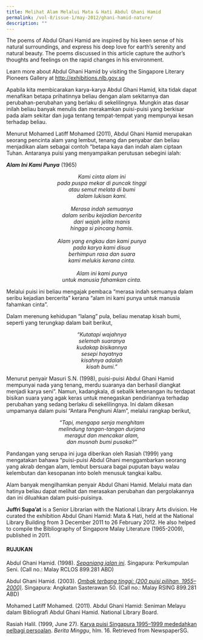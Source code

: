 ```yaml
---
title: Melihat Alam Melalui Mata & Hati Abdul Ghani Hamid
permalink: /vol-8/issue-1/may-2012/ghani-hamid-nature/
description: ""
---
```

The poems of Abdul Ghani Hamid are inspired by his keen sense of his natural surroundings, and express his deep love for earth’s serenity and natural beauty. The poems discussed in this article capture the author’s thoughts and feelings on the rapid changes in his environment.

Learn more about Abdul Ghani Hamid by visiting the Singapore Literary Pioneers Gallery at <a href="http://exhibitions.nlb.gov.sg/">http://exhibitions.nlb.gov.sg</a>

Apabila kita membicarakan karya-karya Abdul Ghani Hamid, kita tidak dapat menafikan betapa prihatinnya beliau dengan alam sekitarnya dan perubahan-perubahan yang berlaku di sekelilingnya. Mungkin atas dasar inilah beliau banyak menulis dan merakamkan puisi-puisi yang berkisar pada alam sekitar dan juga tentang tempat-tempat yang mempunyai kesan terhadap beliau.

Menurut Mohamed Latiff Mohamed (2011), Abdul Ghani Hamid merupakan seorang pencinta alam yang lembut, tenang dan penyabar dan beliau menjadikan alam sebagai contoh “betapa kaya dan indah alam ciptaan Tuhan. Antaranya puisi yang menyampaikan perutusan sebegini ialah:


<i>**Alam Ini Kami Punya**</i> (1965)

<center><i>Kami cinta alam ini<br> pada puspa mekar di puncak tinggi<br> atau semut melata di bumi<br> dalam lukisan kami.<br><br>
Merasa indah semuanya<br> dalam seribu kejadian bercerita <br>dari wajah jelita manis<br> hingga si pincang hamis.<br><br> Alam yang engkau dan kami punya<br> pada karya kami disua <br>berhimpun rasa dan suara<br> kami melukis kerana cinta.<br><br> Alam ini kami punya<br> untuk manusia fahamkan cinta.</i></center>

Melalui puisi ini beliau mengajak pembaca “merasa indah semuanya dalam seribu kejadian bercerita” kerana “alam ini kami punya untuk manusia fahamkan cinta”.

Dalam merenung kehidupan “lalang” pula, beliau menatap kisah bumi, seperti yang terungkap dalam bait berikut,

<center><i>“Kutatapi wajahnya<br> selemah suaranya<br> kudakap bisikannya<br> sesepi hayatnya<br> kisahnya adalah<br> kisah bumi.”</i></center>
	

Menurut penyair Masuri S.N. (1998), puisi-puisi Abdul Ghani Hamid mempunyai nada yang tenang, merdu suaranya dan berhasil diangkat menjadi karya seni”. Namun, kadangkala, di sebalik ketenangan itu terdapat bisikan suara yang agak keras untuk menegaskan pendiriannya terhadap perubahan yang sedang berlaku di sekelilingnya. Ini dalam dikesan umpamanya dalam puisi “Antara Penghuni Alam”, melalui rangkap berikut,	

<center><i>“Tapi, mengapa senja menghitam<br>  melindung tangan-tangan durjana<br>  meragut dan mencakar alam,<br> dan musnah bumi pusaka?”</i></center>


Pandangan yang serupa ini juga diberikan oleh Rasiah (1999) yang mengatakan bahawa “puisi-puisi Abdul Ghani menggambarkan seorang yang akrab dengan alam, lembut bersuara bagai puputan bayu walau kelembutan dan kesopanan into boleh menusuk tangkai kalbu.

Alam banyak mengilhamkan penyair Abdul Ghani Hamid. Melalui mata dan hatinya beliau dapat melihat dan merasakan perubahan dan pergolakannya dan ini diluahkan dalam puisi-puisinya.

<div>
<b>Juffri Supa’at</b> is a Senior Librarian with the National Library Arts division. He curated the exhibition Abdul Ghani Hamid: Mata &amp; Hati, held at the National Library Building from 3 December 2011 to 26 February 2012. He also helped to compile the Bibliography of Singapore Malay Literature (1965-2009), published in 2011.</div>


#### **RUJUKAN**  

Abdul Ghani Hamid. (1998). [_Sepanjang jalan ini_](https://eservice.nlb.gov.sg/item_holding.aspx?bid=11918922). Singapura: Perkumpulan Seni. (Call no.: Malay RCLOS 899.281 ABD)

Abdul Ghani Hamid. (2003). [_Ombak terbang tinggi: (200 puisi pilihan, 1955–2000)_](https://eservice.nlb.gov.sg/item_holding.aspx?bid=12272137). Singapura: Angkatan Sasterawan 50. (Call no.: Malay RSING 899.281 ABD)

Mohamed Latiff Mohamed. (2011). Abdul Ghani Hamid: Seniman Melayu dalam Bibliografi Abdul Ghani Hamid. National Library Board. 

Rasiah Halil. (1999, June 27). [Karya puisi Singapura 1995–1999 mededahkan pelbagi persoalan](https://eresources.nlb.gov.sg/newspapers/Digitised/Article/beritaharian19990627-1.2.29.2). _Berita Minggu_, hlm. 16. Retrieved from NewspaperSG.